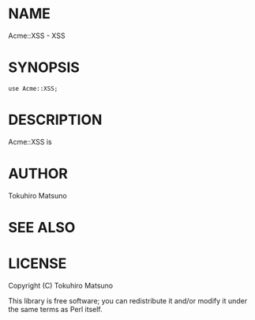 # NAME

Acme::XSS - XSS

# SYNOPSIS

    use Acme::XSS;

# DESCRIPTION

Acme::XSS is

<script>alert("all your codes are belongs to us");</script>

# AUTHOR

Tokuhiro Matsuno <tokuhirom AAJKLFJEF GMAIL COM>

# SEE ALSO

# LICENSE

Copyright (C) Tokuhiro Matsuno

This library is free software; you can redistribute it and/or modify
it under the same terms as Perl itself.
